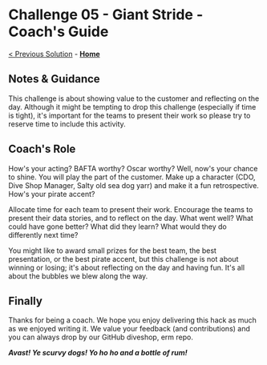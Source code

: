# Challenge 05 - Giant Stride - Coach's Guide

[< Previous Solution](./Solution-04.md) - **[Home](./README.md)**

## Notes & Guidance

This challenge is about showing value to the customer and reflecting on the day. Although it might be tempting to drop this challenge (especially if time is tight), it's important for the teams to present their work so please try to reserve time to include this activity.

## Coach's Role

How's your acting? BAFTA worthy? Oscar worthy? Well, now's your chance to shine. You will play the part of the customer. Make up a character (CDO, Dive Shop Manager, Salty old sea dog yarr) and make it a fun retrospective. How's your pirate accent?

Allocate time for each team to present their work. Encourage the teams to present their data stories, and to reflect on the day. What went well? What could have gone better? What did they learn? What would they do differently next time?

You might like to award small prizes for the best team, the best presentation, or the best pirate accent, but this challenge is not about winning or losing; it's about reflecting on the day and having fun. It's all about the bubbles we blew along the way.

## Finally

Thanks for being a coach. We hope you enjoy delivering this hack as much as we enjoyed writing it. We value your feedback (and contributions) and you can always drop by our GitHub diveshop, erm repo.

___Avast! Ye scurvy dogs! Yo ho ho and a bottle of rum!___
